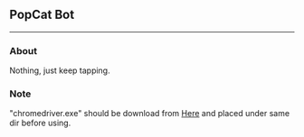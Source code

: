 ## PopCat Bot
  
---
### About
Nothing, just keep tapping.
  
### Note
"chromedriver.exe" should be download from [Here](https://chromedriver.chromium.org/downloads) and placed under same dir before using.
